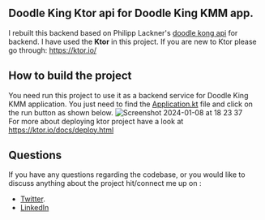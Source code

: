 ## Doodle King Ktor api for Doodle King KMM app.
I rebuilt this backend based on Philipp Lackner's [doodle kong api](https://github.com/philipplackner/ktor-doodlekong.git) for backend. I have used the **Ktor** in this project. If you are new to Ktor please go through: https://ktor.io/


## How to build the project
You need run this project to use it as a backend service for Doodle King KMM application.
You just need to find the [Application.kt](src/main/kotlin/com/famas/Application.kt) file and click on the run button as shown below.
![Screenshot 2024-01-08 at 18 23 37](https://github.com/rvenky125/DoodleKingKtor/assets/58197145/53d328e9-7991-4392-a984-e74f0273a9fe)
<br>
For more about deploying ktor project have a look at https://ktor.io/docs/deploy.html
<br>

## Questions
If you have any questions regarding the codebase, or you would like to discuss anything about the project hit/connect me up on :

- [Twitter](https://twitter.com/r__venky).
- [LinkedIn](https://www.linkedin.com/in/venkatesh-paithireddy-861344197)
